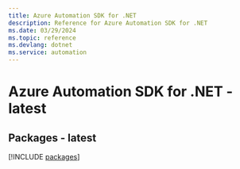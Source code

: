 ```yaml
---
title: Azure Automation SDK for .NET
description: Reference for Azure Automation SDK for .NET
ms.date: 03/29/2024
ms.topic: reference
ms.devlang: dotnet
ms.service: automation
---
```

# Azure Automation SDK for .NET - latest
## Packages - latest
[!INCLUDE [packages](automation-index.md)]